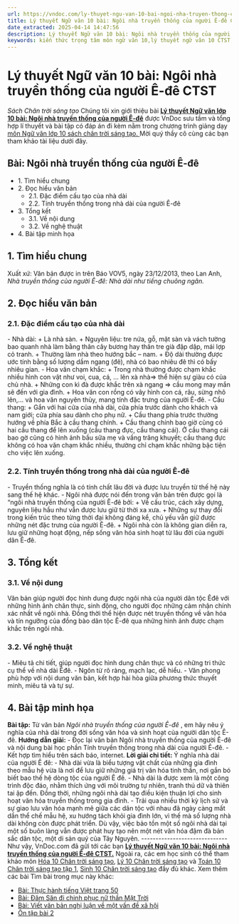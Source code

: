 ```yaml
---
url: https://vndoc.com/ly-thuyet-ngu-van-10-bai-ngoi-nha-truyen-thong-cua-nguoi-e-de-ctst-292099
title: Lý thuyết Ngữ văn 10 bài: Ngôi nhà truyền thống của người Ê-đê CTST - Sách Chân trời sáng tạo - VnDoc.com
date_extracted: 2025-04-14 14:47:56
description: Lý thuyết Ngữ văn 10 bài: Ngôi nhà truyền thống của người Ê-đê sách Chân trời sáng tạo được VnDoc sưu tầm và giới thiệu  để tham khảo chuẩn bị cho bài giảng học kì mới sắp tới đây của mình.
keywords: kiến thức trọng tâm môn ngữ văn 10,lý thuyết ngữ văn 10 CTST,ngữ văn lớp 10,ôn tập lý thuyết văn lớp 10,lý thuyết môn ngữ văn 10,lý thuyết văn 10 CTST,Lý thuyết môn ngữ văn 10 bài Ngôi nhà truyền thống của người Ê-đê,Ngôi nhà truyền thống của người Ê-đê,trắc nghiệm ngữ văn 10 CTST,văn 10 chân trời sáng tạo
---
```


# Lý thuyết Ngữ văn 10 bài: Ngôi nhà truyền thống của người Ê-đê CTST
 _Sách Chân trời sáng tạo_
Chúng tôi xin giới thiệu bài **[Lý thuyết Ngữ văn lớp 10 bài: Ngôi nhà truyền thống của người Ê-đê](<https://vndoc.com/ly-thuyet-ngu-van-10-bai-ngoi-nha-truyen-thong-cua-nguoi-e-de-ctst-292099>)** được VnDoc sưu tầm và tổng hợp lí thuyết và bài tập có đáp án đi kèm nằm trong chương trình giảng dạy [môn Ngữ văn lớp 10 sách chân trời sáng tạo. ](<https://vndoc.com/ngu-van-10-chan-troi-sang-tao-tap1>)Mời quý thầy cô cùng các bạn tham khảo tài liệu dưới đây.
## Bài: Ngôi nhà truyền thống của người Ê-đê
  * 1\. Tìm hiểu chung
  * 2\. Đọc hiểu văn bản
    * 2.1. Đặc điểm cấu tạo của nhà dài
    * 2.2. Tính truyền thống trong nhà dài của người Ê-đê
  * 3\. Tổng kết
    * 3.1. Về nội dung
    * 3.2. Về nghệ thuật
  * 4\. Bài tập minh họa

## **1\. Tìm hiểu chung**
Xuất xứ: Văn bản được in trên Báo VOV5, ngày 23/12/2013, theo Lan Anh, _Nhà truyền thống của người Ê-đê: Nhà dài như tiếng chuông ngân._
## **2\. Đọc hiểu văn bản**
### **2.1. Đặc điểm cấu tạo của nhà dài**
\- Nhà dài:
\+ Là nhà sàn.
\+ Nguyên liệu: tre nứa, gỗ, mặt sàn và vách tường bao quanh nhà làm bằng thân cây bương hay thân tre già đập dập, mái lợp cỏ tranh.
\+ Thường làm nhà theo hướng bắc – nam.
\+ Độ dài thường được ước tính bằng số lượng dầm ngang \(đê\), nhà có bao nhiêu đê thì có bấy nhiêu gian.
\- Hoa văn chạm khắc:
\+ Trong nhà thường được chạm khắc nhiều hình con vật như voi, cua, cá, ... lên xà nhà=> thể hiện sự giàu có của chủ nhà.
\+ Những con kì đà được khắc trên xà ngang => cầu mong may mắn sẽ đến với gia đình.
\+ Hoa văn con rồng có vây hình con cá, râu, sừng nhô lên,... và hoa văn nguyên thủy, mang tính đặc trưng của người Ê-đê.
\- Cầu thang:
\+ Gắn với hai cửa của nhà dài, cửa phía trước dành cho khách và nam giới; cửa phía sau dành cho phụ nữ.
\+ Cầu thang phía trước thường hướng về phía Bắc à cầu thang chính.
\+ Cầu thang chính bao giờ cũng có hai cầu thang để lên xuống \(cầu thang đực, cầu thang cái\). Ở cầu thang cái bao gờ cũng có hình ảnh bầu sữa mẹ và vầng trăng khuyết; cầu thang đực không có hoa văn chạm khắc nhiều, thường chỉ chạm khắc những bậc tiện cho việc lên xuống.
### **2.2. Tính truyền thống trong nhà dài của người Ê-đê**
\- Truyền thống nghĩa là có tính chất lâu đời và được lưu truyền từ thế hệ này sang thế hệ khác.
\- Ngôi nhà được nói đến trong văn bản trên được gọi là “ngôi nhà truyền thống của người Ê-đê bởi:
\+ Về cấu trúc, cách xây dựng, nguyên liệu hầu như vẫn được lưu giữ từ thời xa xưa.
\+ Những sự thay đổi trong kiến trúc theo từng thời đại không đáng kể, chủ yếu vẫn giữ được những nét đặc trưng của người Ê-đê.
\+ Ngôi nhà còn là không gian diễn ra, lưu giữ những hoạt động, nếp sống văn hóa sinh hoạt từ lâu đời của người dân Ê-đê.
## **3\. Tổng kết**
### **3.1. Về nội dung**
Văn bản giúp người đọc hình dung được ngôi nhà của người dân tộc Êđê với những hình ảnh chân thực, sinh động, cho người đọc những cảm nhận chính xác nhất về ngôi nhà. Đồng thời thể hiện được nét truyền thống về văn hóa và tín ngưỡng của đồng bào dân tộc Ê-đê qua những hình ảnh được chạm khắc trên ngôi nhà.
### **3.2. Về nghệ thuật**
\- Miêu tả chi tiết, giúp người đọc hình dung chân thực và có những tri thức cụ thể về nhà dài Êđê.
\- Ngôn từ rõ ràng, mạch lạc, dễ hiểu.
\- Văn phong phù hợp với nội dung văn bản, kết hợp hài hòa giữa phương thức thuyết minh, miêu tả và tự sự.
## **4\. Bài tập minh họa**
**Bài tập:** Từ văn bản _Ngôi nhà truyền thống của người Ê-đê_ , em hãy nêu ý nghĩa của nhà dài trong đời sống văn hóa và sinh hoạt của người dân tộc Ê-đê.
**Hướng dẫn giải:**
\- Đọc lại văn bản Ngôi nhà truyền thống của người Ê-đê và nội dung bài học phần Tính truyền thống trong nhà dài của người Ê-đê.
\- Kết hợp tìm hiểu trên  sách báo, internet.
**Lời giải chi tiết:**
Ý nghĩa nhà dài của người Ê đê:
\- Nhà dài vừa là biểu tượng vật chất của những gia đình theo mẫu hệ vừa là nơi để lưu giữ những giá trị văn hóa tinh thần, nơi gắn bó biết bao thế hệ dòng tộc của người Ê đê.
\- Nhà dài là được xem là một công trình độc đáo, nhằm thích ứng với môi trường tự nhiên, tranh thú dữ và thiên tai ập đến. Đồng thời, những ngôi nhà dài tạo điều kiện thuận lợi cho sinh hoạt văn hóa truyền thống trong gia đình.
\- Trải qua nhiều thời kỳ lịch sử và sự giao lưu văn hóa mạnh mẽ giữa các dân tộc với nhau đã ngày càng mất dần thể chế mẫu hệ, xu hướng tách khỏi gia đình lớn, vì thế mà số lượng nhà dài không còn được phát triển. Dù vậy, việc bảo tồn một số ngôi nhà dài tại một số buôn làng vẫn được phát huy tạo nên một nét văn hóa đậm đà bản sắc dân tộc, một di sản quý của Tây Nguyên.
_\------------------------------_
Như vậy, VnDoc.com đã gửi tới các bạn **[Lý thuyết Ngữ văn 10 bài: Ngôi nhà truyền thống của người Ê-đê CTST.](<https://vndoc.com/ly-thuyet-ngu-van-10-bai-ngoi-nha-truyen-thong-cua-nguoi-e-de-ctst-292099>)** Ngoài ra, các em học sinh có thể tham khảo môn [Hóa 10 Chân trời sáng tạo](<https://vndoc.com/hoa-10-chan-troi-sang-tao>), [Lý 10 Chân trời sáng tạo](<https://vndoc.com/vat-ly-10-chan-troi-sang-tao>) và [Toán 10 Chân trời sáng tạo tập 1](<https://vndoc.com/toan-10-chan-troi-sang-tao-tap1>), [Sinh 10 Chân trời sáng tạo](<https://vndoc.com/sinh-hoc-10-chan-troi-sang-tao>) đầy đủ khác.
Xem thêm các bài Tìm bài trong mục này khác:
  * [Bài: Thực hành tiếng Việt trang 50](</ly-thuyet-ngu-van-10-bai-thuc-hanh-tieng-viet-trang-50-ctst-292103>)
  * [Bài: Đăm Săn đi chinh phục nữ thần Mặt Trời](</ly-thuyet-ngu-van-10-bai-dam-san-di-chinh-phuc-nu-than-mat-troi-ctst-292094>)
  * [Bài: Viết văn bản nghị luận về một vấn đề xã hội](</ly-thuyet-ngu-van-10-bai-viet-van-ban-nghi-luan-ve-mot-van-de-xa-hoi-ctst-292105>)
  * [Ôn tập bài 2](</ly-thuyet-ngu-van-10-bai-on-tap-bai-2-ctst-292598>)

